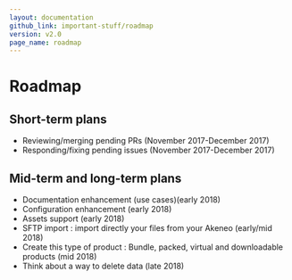 ```yaml
---
layout: documentation
github_link: important-stuff/roadmap
version: v2.0
page_name: roadmap
---
```


Roadmap
=======

Short-term plans
----------------
* Reviewing/merging pending PRs (November 2017-December 2017)
* Responding/fixing pending issues (November 2017-December 2017)

Mid-term and long-term plans
----------------------------
* Documentation enhancement (use cases)(early 2018)
* Configuration enhancement (early 2018)
* Assets support (early 2018)
* SFTP import : import directly your files from your Akeneo (early/mid 2018)
* Create this type of product : Bundle, packed, virtual and downloadable products (mid 2018)
* Think about a way to delete data (late 2018)